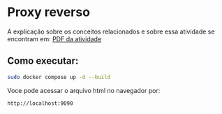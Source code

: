 # Proxy reverso
A explicação sobre os conceitos relacionados e sobre essa atividade se encontram em: [PDF da atividade](../assets/documents/)

## Como executar:

```bash
sudo docker compose up -d --build
```

Voce pode acessar o arquivo html no navegador por:

```cli
http://localhost:9090
```